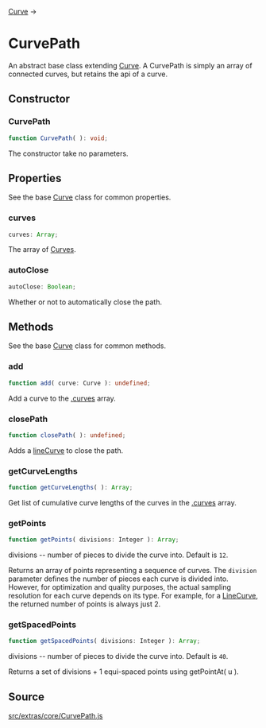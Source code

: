 [Curve](en\extras\core\Curve.html) →

# CurvePath

An abstract base class extending [Curve](en\extras\core\Curve.html). A
CurvePath is simply an array of connected curves, but retains the api of a
curve.

## Constructor

### CurvePath

  
  
```ts  
function CurvePath( ): void;  
```  

The constructor take no parameters.

## Properties

See the base [Curve](en\extras\core\Curve.html) class for common properties.

### curves

  
  
```ts  
curves: Array;  
```  

The array of [Curves](en\extras\core\Curve.html).

### autoClose

  
  
```ts  
autoClose: Boolean;  
```  

Whether or not to automatically close the path.

## Methods

See the base [Curve](en\extras\core\Curve.html) class for common methods.

### add

  
  
```ts  
function add( curve: Curve ): undefined;  
```  

Add a curve to the [.curves](#) array.

### closePath

  
  
```ts  
function closePath( ): undefined;  
```  

Adds a [lineCurve](en\extras\curves\LineCurve.html) to close the path.

### getCurveLengths

  
  
```ts  
function getCurveLengths( ): Array;  
```  

Get list of cumulative curve lengths of the curves in the [.curves](#) array.

### getPoints

  
  
```ts  
function getPoints( divisions: Integer ): Array;  
```  

divisions -- number of pieces to divide the curve into. Default is `12`.  
  
Returns an array of points representing a sequence of curves. The `division`
parameter defines the number of pieces each curve is divided into. However,
for optimization and quality purposes, the actual sampling resolution for each
curve depends on its type. For example, for a
[LineCurve](en\extras\curves\LineCurve.html), the returned number of points is
always just 2.

### getSpacedPoints

  
  
```ts  
function getSpacedPoints( divisions: Integer ): Array;  
```  

divisions -- number of pieces to divide the curve into. Default is `40`.  
  
Returns a set of divisions + 1 equi-spaced points using getPointAt( u ).

## Source

<a
href="https://github.com/mrdoob/three.js/blob/master/src/extras/core/CurvePath.js">src/extras/core/CurvePath.js</a>

